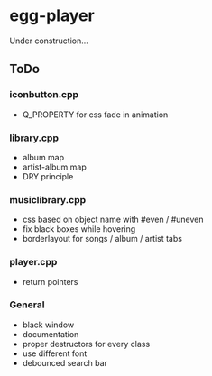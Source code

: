 # egg-player
Under construction...

## ToDo
### iconbutton.cpp
- Q_PROPERTY for css fade in animation

### library.cpp
- album map
- artist-album map
- DRY principle

### musiclibrary.cpp
- css based on object name with #even / #uneven
- fix black boxes while hovering
- borderlayout for songs / album / artist tabs

### player.cpp
- return pointers

### General
- black window
- documentation
- proper destructors for every class
- use different font
- debounced search bar
